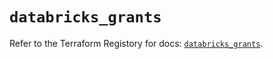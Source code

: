 # `databricks_grants`

Refer to the Terraform Registory for docs: [`databricks_grants`](https://registry.terraform.io/providers/databricks/databricks/1.17.0/docs/resources/grants).

